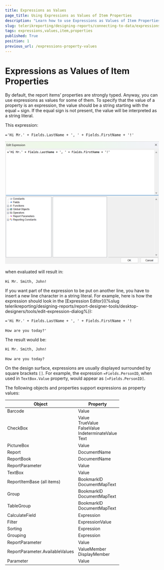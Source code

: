 ```yaml
---
title: Expressions as Values
page_title: Using Expressions as Values of Item Properties 
description: "Learn how to use Expressions as Values of Item Properties, what the specifics are, and how to proceed in particular scenarios."
slug: telerikreporting/designing-reports/connecting-to-data/expressions/using-expressions/expressions-as-values-of-item-properties
tags: expressions,values,item,properties
published: True
position: 1
previous_url: /expressions-property-values
---
```


# Expressions as Values of Item Properties

By default, the report items’ properties are strongly typed. Anyway, you can use expressions as values for some of them. To specify that the value of a property is an expression, the value should be a string starting with the equal `=` sign. If the equal sign is not present, the value will be interpreted as a string literal.

This expression:

`='Hi Mr.' + Fields.LastName + ', ' + Fields.FirstName + '!'`

![Expressions as Values in the Edit Expressions dialog](images/UI/ExpressionsAsValues.png)

when evaluated will result in:

`Hi Mr. Smith, John!`

If you want part of the expression to be put on another line, you have to insert a new line character in a string literal. For example, here is how the expression should look in the [Expression Editor]({%slug telerikreporting/designing-reports/report-designer-tools/desktop-designers/tools/edit-expression-dialog%}):

````
='Hi Mr.' + Fields.LastName + ', ' + Fields.FirstName + '!

How are you today?'
````

The result would be:

````
Hi Mr. Smith, John!

How are you today?
````

On the design surface, expressions are usually displayed surrounded by square brackets `[]`. For example, the expression `=Fields.PersonID`, when used in `TextBox.Value` property, would appear as `[=Fields.PersonID]`.

The following objects and properties support expressions as property values:

| Object | Property |
| ------ | ------ |
|Barcode|Value|
|CheckBox|Value<br/> TrueValue<br/> FalseValue<br/> IndeterminateValue<br/> Text|
|PictureBox|Value|
|Report|DocumentName|
|ReportBook|DocumentName|
|ReportParameter|Value|
|TextBox|Value|
|ReportItemBase (all items)|BookmarkID<br/> DocumentMapText|
|Group|BookmarkID<br/> DocumentMapText|
|TableGroup|BookmarkID<br/> DocumentMapText|
|CalculateField|Expression|
|Filter|ExpressionValue|
|Sorting|Expression|
|Grouping|Expression|
|ReportParameter|Value|
|ReportParameter.AvailableValues|ValueMember<br/> DisplayMember|
|Parameter|Valuе|
